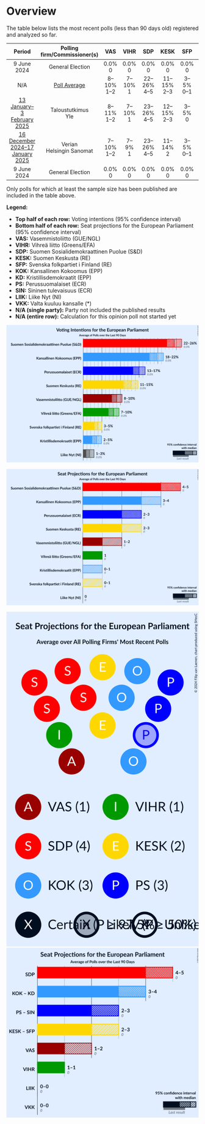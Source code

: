 # Overview

The table below lists the most recent polls (less than 90 days old) registered and analyzed so far.

| Period     | Polling firm/Commissioner(s) | VAS | VIHR | SDP | KESK | SFP | KOK | KD | PS | SIN | LIIK | VKK |
|:----------:|:----------------------------:|:--:|:--:|:--:|:--:|:--:|:--:|:--:|:--:|:--:|:--:|:--:|
| 9 June 2024 | General Election | 0.0% <br> 0 | 0.0% <br> 0 | 0.0% <br> 0 | 0.0% <br> 0 | 0.0% <br> 0 | 0.0% <br> 0 | 0.0% <br> 0 | 0.0% <br> 0 | 0.0% <br> 0 | 0.0% <br> 0 | 0.0% <br> 0 |
| N/A | [Poll Average](average.html) | 8–10% <br> 1–2 | 7–10% <br> 1 | 22–26% <br> 4–5 | 11–15% <br> 2–3 | 3–5% <br> 0–1 | 18–22% <br> 3–4 | 2–5% <br> 0–1 | 13–17% <br> 2–3 | N/A <br> N/A | 1–3% <br> 0 | N/A <br> N/A |
| [13 January–3 February 2025](2025-02-03-Taloustutkimus.html) | Taloustutkimus <br> Yle | 8–11% <br> 1–2 | 7–10% <br> 1 | 23–26% <br> 4–5 | 12–15% <br> 2–3 | 3–5% <br> 0 | 18–22% <br> 3–4 | 2–4% <br> 0 | 13–17% <br> 2–3 | N/A <br> N/A | 1–2% <br> 0 | N/A <br> N/A |
| [16 December 2024–17 January 2025](2025-01-17-Verian.html) | Verian <br> Helsingin Sanomat | 7–10% <br> 1–2 | 7–9% <br> 1 | 23–26% <br> 4–5 | 11–14% <br> 2 | 3–5% <br> 0–1 | 18–21% <br> 3–4 | 3–5% <br> 0–1 | 13–17% <br> 2–3 | N/A <br> N/A | 2–3% <br> 0 | N/A <br> N/A |
| 9 June 2024 | General Election | 0.0% <br> 0 | 0.0% <br> 0 | 0.0% <br> 0 | 0.0% <br> 0 | 0.0% <br> 0 | 0.0% <br> 0 | 0.0% <br> 0 | 0.0% <br> 0 | 0.0% <br> 0 | 0.0% <br> 0 | 0.0% <br> 0 |

Only polls for which at least the sample size has been published are included in the table above.

**Legend:**
+ **Top half of each row:** Voting intentions (95% confidence interval)
+ **Bottom half of each row:** Seat projections for the European Parliament (95% confidence interval)
+ **VAS:** Vasemmistoliitto (GUE/NGL)
+ **VIHR:** Vihreä liitto (Greens/EFA)
+ **SDP:** Suomen Sosialidemokraattinen Puolue (S&D)
+ **KESK:** Suomen Keskusta (RE)
+ **SFP:** Svenska folkpartiet i Finland (RE)
+ **KOK:** Kansallinen Kokoomus (EPP)
+ **KD:** Kristillisdemokraatit (EPP)
+ **PS:** Perussuomalaiset (ECR)
+ **SIN:** Sininen tulevaisuus (ECR)
+ **LIIK:** Liike Nyt (NI)
+ **VKK:** Valta kuuluu kansalle (*)
+ **N/A (single party):** Party not included the published results
+ **N/A (entire row):** Calculation for this opinion poll not started yet


![Graph with voting intentions not yet produced](average.png "Voting Intentions")

![Graph with seats not yet produced](average-seats.png "Seats")

![Graph with seating plan not yet produced](average-seating-plan.png "Seating Plan")
![Graph with coalitions seats not yet produced](average-coalitions-seats.png "Coalitions Seats")
